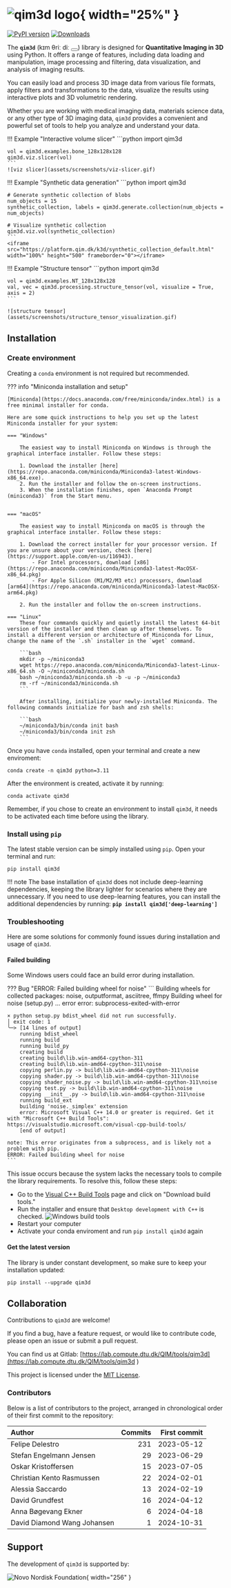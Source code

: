<link rel="stylesheet" href="https://cdnjs.cloudflare.com/ajax/libs/font-awesome/6.0.0-beta3/css/all.min.css">

<audio id="audio" src="assets/qim3d.mp3"></audio>

<script>
document.addEventListener("DOMContentLoaded", function() {
  const audio = document.getElementById("audio");
  const playButton = document.getElementById("playButton");

  playButton.addEventListener("click", function() {
    const icon = playButton.querySelector("i");
    if (audio.paused) {
      audio.play();
      icon.classList.remove("fa-circle-play");
      icon.classList.add("fa-circle-pause");
    } else {
      audio.pause();
      icon.classList.remove("fa-circle-pause");
      icon.classList.add("fa-circle-play");
    }
  });

  audio.addEventListener("ended", function() {
    const icon = playButton.querySelector("i");
    icon.classList.remove("fa-circle-pause");
    icon.classList.add("fa-circle-play");
  });
});
</script>

# ![qim3d logo](assets/qim3d-logo.svg){ width="25%" }

[![PyPI version](https://badge.fury.io/py/qim3d.svg)](https://badge.fury.io/py/qim3d)
[![Downloads](https://static.pepy.tech/badge/qim3d)](https://pepy.tech/project/qim3d)

The **`qim3d`** (kɪm θriː diː <button id="playButton"><i class="fa-regular fa-circle-play"></i></button>)  library is designed for **Quantitative Imaging in 3D** using Python. It offers a range of features, including data loading and manipulation, image processing and filtering, data visualization, and analysis of imaging results.

You can easily load and process 3D image data from various file formats, apply filters and transformations to the data, visualize the results using interactive plots and 3D volumetric rendering.

Whether you are working with medical imaging data, materials science data, or any other type of 3D imaging data, `qim3d` provides a convenient and powerful set of tools to help you analyze and understand your data.

!!! Example "Interactive volume slicer"
    ```python
    import qim3d

    vol = qim3d.examples.bone_128x128x128
    qim3d.viz.slicer(vol)
    ```
    ![viz slicer](assets/screenshots/viz-slicer.gif)

!!! Example "Synthetic data generation"
    ```python
    import qim3d

    # Generate synthetic collection of blobs
    num_objects = 15
    synthetic_collection, labels = qim3d.generate.collection(num_objects = num_objects)

    # Visualize synthetic collection
    qim3d.viz.vol(synthetic_collection)
    ```
    <iframe src="https://platform.qim.dk/k3d/synthetic_collection_default.html" width="100%" height="500" frameborder="0"></iframe>

!!! Example "Structure tensor"
    ```python
    import qim3d

    vol = qim3d.examples.NT_128x128x128
    val, vec = qim3d.processing.structure_tensor(vol, visualize = True, axis = 2)
    ```

    ![structure tensor](assets/screenshots/structure_tensor_visualization.gif)

## Installation

### Create environment

Creating a `conda` environment is not required but recommended.

??? info "Miniconda installation and setup"

    [Miniconda](https://docs.anaconda.com/free/miniconda/index.html) is a free minimal installer for conda. 

    Here are some quick instructions to help you set up the latest Miniconda installer for your system: 

    === "Windows"

        The easiest way to install Miniconda on Windows is through the graphical interface installer. Follow these steps:

        1. Download the installer [here](https://repo.anaconda.com/miniconda/Miniconda3-latest-Windows-x86_64.exe).
        2. Run the installer and follow the on-screen instructions.
        3. When the installation finishes, open `Anaconda Prompt (miniconda3)` from the Start menu.
        
    
    === "macOS"
 
        The easiest way to install Miniconda on macOS is through the graphical interface installer. Follow these steps:

        1. Download the correct installer for your processor version. If you are unsure about your version, check [here](https://support.apple.com/en-us/116943).
            - For Intel processors, download [x86](https://repo.anaconda.com/miniconda/Miniconda3-latest-MacOSX-x86_64.pkg)
            - For Apple Silicon (M1/M2/M3 etc) processors, download [arm64](https://repo.anaconda.com/miniconda/Miniconda3-latest-MacOSX-arm64.pkg)

        2. Run the installer and follow the on-screen instructions.
        
    === "Linux"
        These four commands quickly and quietly install the latest 64-bit version of the installer and then clean up after themselves. To install a different version or architecture of Miniconda for Linux, change the name of the `.sh` installer in the `wget` command.

        ```bash
        mkdir -p ~/miniconda3
        wget https://repo.anaconda.com/miniconda/Miniconda3-latest-Linux-x86_64.sh -O ~/miniconda3/miniconda.sh
        bash ~/miniconda3/miniconda.sh -b -u -p ~/miniconda3
        rm -rf ~/miniconda3/miniconda.sh
        ```

        After installing, initialize your newly-installed Miniconda. The following commands initialize for bash and zsh shells:

        ```bash
        ~/miniconda3/bin/conda init bash
        ~/miniconda3/bin/conda init zsh
        ```
Once you have `conda` installed, open your terminal and create a new enviroment:

    conda create -n qim3d python=3.11

After the environment is created, activate it by running:

    conda activate qim3d

Remember, if you chose to create an environment to install `qim3d`, it needs to be activated each time before using the library.

### Install using `pip`

The latest stable version can be simply installed using `pip`. Open your terminal and run:

    pip install qim3d

!!! note
    The base installation of `qim3d` does not include deep-learning dependencies, keeping the library lighter for scenarios where they are unnecessary. If you need to use deep-learning features, you can install the additional dependencies by running: **`pip install qim3d['deep-learning']`**

### Troubleshooting

Here are some solutions for commonly found issues during installation and usage of `qim3d`.

#### Failed building

Some Windows users could face an build error during installation.

??? Bug "ERROR: Failed building wheel for noise"
    ```
    Building wheels for collected packages: noise, outputformat, asciitree, ffmpy
    Building wheel for noise (setup.py) ... error
    error: subprocess-exited-with-error

    × python setup.py bdist_wheel did not run successfully.
    │ exit code: 1
    ╰─> [14 lines of output]
        running bdist_wheel
        running build
        running build_py
        creating build
        creating build\lib.win-amd64-cpython-311
        creating build\lib.win-amd64-cpython-311\noise
        copying perlin.py -> build\lib.win-amd64-cpython-311\noise
        copying shader.py -> build\lib.win-amd64-cpython-311\noise
        copying shader_noise.py -> build\lib.win-amd64-cpython-311\noise
        copying test.py -> build\lib.win-amd64-cpython-311\noise
        copying __init__.py -> build\lib.win-amd64-cpython-311\noise
        running build_ext
        building 'noise._simplex' extension
        error: Microsoft Visual C++ 14.0 or greater is required. Get it with "Microsoft C++ Build Tools": https://visualstudio.microsoft.com/visual-cpp-build-tools/
        [end of output]

    note: This error originates from a subprocess, and is likely not a problem with pip.
    ERROR: Failed building wheel for noise
    ```

This issue occurs because the system lacks the necessary tools to compile the library requirements. To resolve this, follow these steps:

- Go to the [Visual C++ Build Tools](https://visualstudio.microsoft.com/visual-cpp-build-tools/) page and click on "Download build tools."
- Run the installer and ensure that `Desktop development with C++` is checked. ![Windows build tools](assets/screenshots/Troubleshooting-Windows_build_tools.png)
- Restart your computer
- Activate your conda enviroment and run `pip install qim3d` again

#### Get the latest version

The library is under constant development, so make sure to keep your installation updated:

    pip install --upgrade qim3d

## Collaboration

Contributions to `qim3d` are welcome!

If you find a bug, have a feature request, or would like to contribute code, please open an issue or submit a pull request.

You can find us at Gitlab:
[https://lab.compute.dtu.dk/QIM/tools/qim3d](https://lab.compute.dtu.dk/QIM/tools/qim3d
)

This project is licensed under the [MIT License](https://lab.compute.dtu.dk/QIM/tools/qim3d/-/blob/main/LICENSE).

### Contributors

Below is a list of contributors to the project, arranged in chronological order of their first commit to the repository:

| Author                      |   Commits | First commit |
|:----------------------------|----------:|-------------:|
| Felipe Delestro             |       231 | 2023-05-12   |
| Stefan Engelmann Jensen     |        29 | 2023-06-29   |
| Oskar Kristoffersen         |        15 | 2023-07-05   |
| Christian Kento Rasmussen   |        22 | 2024-02-01   |
| Alessia Saccardo            |        13 | 2024-02-19   |
| David Grundfest             |        16 | 2024-04-12   |
| Anna Bøgevang Ekner         |         6 | 2024-04-18   |
| David Diamond Wang Johansen |         1 | 2024-10-31   |


## Support

The development of `qim3d` is supported by:

![Novo Nordisk Foundation](https://novonordiskfonden.dk//app/uploads/NNF-INT_logo_tagline_blue_RGB_solid.png){ width="256" }
